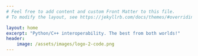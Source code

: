 ```yaml
---
# Feel free to add content and custom Front Matter to this file.
# To modify the layout, see https://jekyllrb.com/docs/themes/#overriding-theme-defaults

layout: home
excerpt: "Python/C++ interoperability. The best from both worlds!"
header:
    image: /assets/images/logo-2-code.png
---
```

